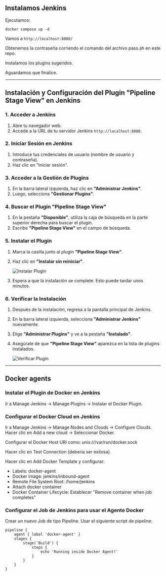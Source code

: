 ## Instalamos Jenkins

Ejecutamos:

```
docker compose up -d
```

Vamos a `http://localhost:8080/`

Obtenemos la contraseña corriendo el comando del archivo pass.sh en este repo. 

Instalamos los plugins sugeridos. 

Aguardamos que finalice.


--------------

## Instalación y Configuración del Plugin "Pipeline Stage View" en Jenkins

### 1. Acceder a Jenkins

1. Abre tu navegador web.
2. Accede a la URL de tu servidor Jenkins `http://localhost:8080`.

### 2. Iniciar Sesión en Jenkins

1. Introduce tus credenciales de usuario (nombre de usuario y contraseña).
2. Haz clic en "Iniciar sesión".

### 3. Acceder a la Gestión de Plugins

1. En la barra lateral izquierda, haz clic en **"Administrar Jenkins"**.
2. Luego, selecciona **"Gestionar Plugins"**.

### 4. Buscar el Plugin "Pipeline Stage View"

1. En la pestaña **"Disponible"**, utiliza la caja de búsqueda en la parte superior derecha para buscar el plugin.
2. Escribe **"Pipeline Stage View"** en el campo de búsqueda.

### 5. Instalar el Plugin

1. Marca la casilla junto al plugin **"Pipeline Stage View"**.
2. Haz clic en **"Instalar sin reiniciar"**.

   ![Instalar Plugin](https://www.jenkins.io/images/screenshots/manage_plugins/available_plugins.png)

3. Espera a que la instalación se complete. Esto puede tardar unos minutos.

### 6. Verificar la Instalación

1. Después de la instalación, regresa a la pantalla principal de Jenkins.
2. En la barra lateral izquierda, selecciona **"Administrar Jenkins"** nuevamente.
3. Elige **"Administrar Plugins"** y ve a la pestaña **"Instalado"**.
4. Asegúrate de que **"Pipeline Stage View"** aparezca en la lista de plugins instalados.

   ![Verificar Plugin](https://www.jenkins.io/images/screenshots/manage_plugins/installed_plugins.png)


-------

## Docker agents

### Instalar el Plugin de Docker en Jenkins

Ir a Manage Jenkins → Manage Plugins → Instalar el Docker Plugin.

### Configurar el Docker Cloud en Jenkins

Ir a Manage Jenkins → Manage Nodes and Clouds → Configure Clouds.
Hacer clic en Add a new cloud → Seleccionar Docker.

Configurar el Docker Host URI como:
unix:///var/run/docker.sock

Hacer clic en Test Connection (debería ser exitosa).

Hacer clic en Add Docker Template y configurar:

- Labels: docker-agent
- Docker image: jenkins/inbound-agent
- Remote File System Root: /home/jenkins
- Attach docker container
- Docker Container Lifecycle: Establecer "Remove container when job completes"

### Configurar el Job de Jenkins para usar el Agente Docker

Crear un nuevo Job de tipo Pipeline.
Usar el siguiente script de pipeline:

```
pipeline {
    agent { label 'docker-agent' }
    stages {
        stage('Build') {
            steps {
                echo 'Running inside Docker Agent!'
            }
        }
    }
}

```
